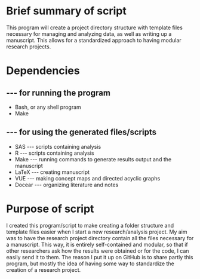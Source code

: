 # Brief summary of script #

This program will create a project directory structure with template files necessary for managing and analyzing data, as well as writing up a manuscript.  This allows for a standardized approach to having modular research projects. 

# Dependencies #

## --- for running the program ##

* Bash, or any shell program
* Make

## --- for using the generated files/scripts ##

* SAS --- scripts containing analysis 
* R --- scripts containing analysis
* Make --- running commands to generate results output and the manuscript
* LaTeX --- creating manuscript
* VUE --- making concept maps and directed acyclic graphs
* Docear --- organizing literature and notes

# Purpose of script #

I created this program/script to make creating a folder structure and template files easier when I start a new research/analysis project.  My aim was to have the research project directory contain all the files necessary for a manuscript.  This way, it is entirely self-contained and modular, so that if other researchers ask how the results were obtained or for the code, I can easily send it to them.  The reason I put it up on GitHub is to share partly this program, but mostly the idea of having some way to standardize the creation of a research project. 